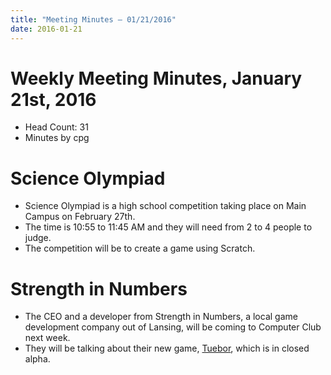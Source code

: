 ```yaml
---
title: "Meeting Minutes – 01/21/2016"
date: 2016-01-21
---
```

# Weekly Meeting Minutes, January 21st, 2016

- Head Count: 31
- Minutes by cpg

# Science Olympiad

- Science Olympiad is a high school competition taking place on Main Campus on February 27th.
- The time is 10:55 to 11:45 AM and they will need from 2 to 4 people to judge.
- The competition will be to create a game using Scratch.

# Strength in Numbers

- The CEO and a developer from Strength in Numbers, a local game development company out of Lansing, will be coming to Computer Club next week.
- They will be talking about their new game, [Tuebor](http://tueborgame.com/), which is in closed alpha.
